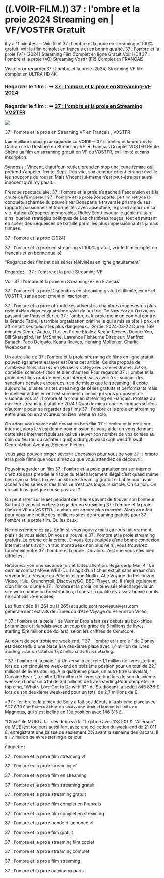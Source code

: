 # ((.VOIR-FILM.)) 37 : l'ombre et la proie 2024 Streaming en | VF/VOSTFR Gratuit

il y a 11 minutes — Voir-film! 37 : l'ombre et la proie en streaming vf 100% gratuit, voir le film complet en français et en bonne qualité. 37 : l'ombre et la proie (VF) (2024) Streaming Film Complet en ligne Gratuit.Voir HD!! 37 : l'ombre et la proie (VO) Streaming Vostfr (FR) Complet en FRANCAIS

Visite pour regarder 37 : l'ombre et la proie (2024) Streaming VF film complet en ULTRA HD 4K

### Regarder le film :: ➥ [37 : l'ombre et la proie en Streaming-VF 2024](https://t.co/fw9QRVKJc6)

### Regarder le film :: ➥ [37 : l'ombre et la proie en Streaming VOSTFR](https://t.co/fw9QRVKJc6)

<p dir="auto"><a href="https://t.co/fw9QRVKJc6" title="PLAY NOW" rel="nofollow"><img src="https://i.imgur.com/jhNGoEt.gif" style="max-width: 100%;"></a></p>

37 : l'ombre et la proie en Streaming VF en Français , VOSTFR

Les meilleurs sites pour regarder La VOIR!!— 37 : l'ombre et la proie et le Cadran de la Destinée en Streaming-VF en Français Complet VOSTFR Petite Sirène un film en streaming gratuit en VF ou VOSTFR, en illimité et sans inscription.

Synopsis : Vincent, chauffeur-routier, prend en stop une jeune femme qui prétend s’appeler Trente-Sept. Très vite, son comportement étrange éveille les soupçons du routier. Mais Vincent lui-même n’est peut-être pas aussi innocent qu’il n’y paraît...

Fresque spectaculaire, 37 : l'ombre et la proie s'attache à l'ascension et à la chute de l'Empereur 37 : l'ombre et la proie Bonaparte. Le film retrace la conquête acharnée du pouvoir par Bonaparte à travers le prisme de ses rapports passionnels et tourmentés avec Joséphine, le grand amour de sa vie. Auteur d'épopées mémorables, Ridley Scott évoque le génie militaire ainsi que les stratégies politiques de Les chambres rouges, tout en mettant en scène des séquences de bataille parmi les plus impressionnantes jamais filmées.

37 : l'ombre et la proie (2024)

37 : l'ombre et la proie en streaming vf 100% gratuit, voir le film complet en français et en bonne qualité.

“Regardez des films et des séries télévisées en ligne gratuitement”

Regardez – 37 : l'ombre et la proie Streaming VF

Voir 37 : l'ombre et la proie en Streaming-VF en Français

37 : l'ombre et la proie Disponibles en streaming gratuit et illimité, en VF et VOSTFR, sans abonnement ni inscription.

37 : l'ombre et la proie affronte ses adversLes chambres rougeses les plus redoutables dans ce quatrième volet de la série. De New York à Osaka, en passant par Paris et Berlin, 37 : l'ombre et la proie mène un combat contre la Grande Table, la terrible organisation criminelle qui a mis sa tête à prix, en affrontant ses tueurs les plus dangereux... Sortie: 2024-03-22 Durée: 169 minutes Genre: Action, Thriller, Crime Etoiles: Keanu Reeves, Donnie Yen, Bill Skarsgård, Ian McShane, Laurence Fishburne Directeur: Manfred Banach, Paco Delgado, Keanu Reeves, Henning Molfenter, Charlie Woebcken.s

Un autre site de 37 : l'ombre et la proie streaming de films en ligne gratuit pouvez également essayer est Dans cet article. Ce site propose de nombreux films classés en plusieurs catégories comme drame, action, comédie, science-fiction et bien d'autres. Pour regarder 37 : l'ombre et la proie des films gratuitement sur Internet, sans avoir à se soucier des sanctions pénales encourues, rien de mieux que le streaming ! Il existe aujourd’hui plusieurs sites streaming de séries gratuits et performants mais le meilleur actuellement est sûrement cineinc qui vous proposent de visionner vos 37 : l'ombre et la proie en streaming en Français. Profitez du meilleur streaming gratuit de 2024 ! Quoi de mieux que les longues soirées d’automne pour se regarder des films 37 : l'ombre et la proie en streaming entre amis ou en amoureux ou bien même en solo.

On adore vous savoir calé devant un bon film 37 : l'ombre et la proie sur internet, alors le s’est donné pour mission de vous aider en vous donnant cette sites internet fabuleuse qui va sauver bon nombre de vos soirées au coin du feu (ou du radiateur quoi).s drdfgvb wasdxcgh wesdfh swdf Genre:Action,Aventure,Science-Fiction

Vous allez pouvoir binger sévère ! L’occasion pour vous de voir 37 : l'ombre et la proie films que vous aimez ou que vous attendiez de découvrir.

Pouvoir regarder un film 37 : l'ombre et la proie gratuitement sur internet chez soi sans prendre le risque du téléchargement illégal c’est quand même bien sympa. Mais trouver un site de streaming gratuit et fiable pour avoir accès à des séries et des films ce n’est pas toujours simple. Oh ça non. On en sait tous quelque chose pas vrai ?

On peut errer sur le net pendant des heures avant de trouver son bonheur. Surtout si vous cherchez à regarder en streaming 37 : l'ombre et la proie films en VF ou VOSTFR. Le choix est encore plus restreint. Alors on a fait pour vous une petite des meilleurs sites de streaming gratuits pour 37 : l'ombre et la proie film. Ou les deux.

Ne nous remerciez pas. Enfin si, vous pouvez mais ça nous fait vraiment plaisir de vous aider. On vous a trouvé le 37 : l'ombre et la proie streaming gratuits. La crème de la crème. Si vous êtes équipés d’une bonne connexion internet (sans avoir un truc monstrueux non plus hein), vous trouverez forcément votre 37 : l'ombre et la proie . Ou alors c’est que vous êtes bien difficiles…

Retournez voir une seconde fois et faites attention. RegarderIp Man 4 : Le dernier combat Movie WEB-DL Il s’agit d’un fichier extrait sans erreur d’un serveur telLe Voyage du Pèlerin,tel que Netflix, ALe Voyage du Pèlerinzon Video, Hulu, Crunchyroll, DiscoveryGO, BBC iPlayer, etc. Il s’agit également d’un film ou d’une é 37 : l'ombre et la proie ion télévisée téléchargé via un site web comme on lineistribution, iTunes. La qualité est assez bonne car ils ne sont pas ré-encodés.

Les flux vidéo (H.264 ou H.265) et audio sont moviesunivers.com généralement extraits de iTunes ou d’ALe Voyage du Pèlerinzon Video,

“ 37 : l'ombre et la proie ” de Warner Bros a fait ses débuts au box-office britannique et irlandais avec un coup de grâce de 5 millions de livres sterling (5,9 millions de dollars), selon les chiffres de Comscore.

Au cours de son troisième week-end, “ 37 : l'ombre et la proie ” de Disney est descendu d'une place à la deuxième place avec 1,4 million de livres sterling pour un total de 17,2 millions de livres sterling.

“ 37 : l'ombre et la proie ” d'Universal a collecté 1,1 million de livres sterling lors de son cinquième week-end en troisième position pour un total de 22,1 millions de livres sterling. À la quatrième place, un autre titre Universal, “ Cocaine Bear ”, a sniffé 1,09 million de livres sterling lors de son deuxième week-end pour un total de 3,6 millions de livres sterling.Pour compléter le top cinq, “What’s Love Got to Do with It?” de Studiocanal a séduit 845 838 £ lors de son deuxième week-end pour un total de 2,7 millions de £.

«37 : l'ombre et la proie» de Sony a fait ses débuts à la sixième place avec 567 638 £ et l'autre début du week-end était «Heaven in Hell» de Magnetes, qui s'est incliné en 10e position avec 146 318 £.

“Close” de MUBI a fait ses débuts à la 11e place avec 128 501 £. “Aftersun” de MUBI est toujours aussi fort, avec une collection du week-end de 21 011 £, enregistrant une baisse de seulement 2% avant la semaine des Oscars. Il a 1,7 million de livres sterling à ce jour.

étiquette :

37 : l'ombre et la proie film streaming vf

37 : l'ombre et la proie streaming vf

37 : l'ombre et la proie film en streaming

37 : l'ombre et la proie film streaming gratuit

37 : l'ombre et la proie streaming gratuit

37 : l'ombre et la proie film complet en Francais

37 : l'ombre et la proie film complet en streaming

37 : l'ombre et la proie bande d` annonce vf

37 : l'ombre et la proie film gratuit

37 : l'ombre et la proie streaming film coplet

37 : l'ombre et la proie streaming complet

37 : l'ombre et la proie film streaming

37 : l'ombre et la proie au cinema paris
